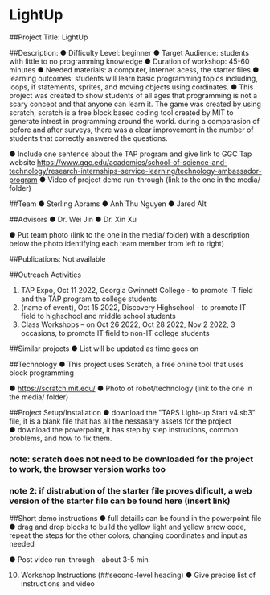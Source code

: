 # LightUp

##Project Title: LightUp

##Description:
●	Difficulty Level: beginner
●	Target Audience: students with little to no programming knowledge
●	Duration of workshop: 45-60 minutes
●	Needed materials: a computer, internet acess, the starter files
●	learning outcomes: students will learn basic programming topics including, loops, if statements, sprites, and moving objects using cordinates.
●	This project was created to show students of all ages that programming is not a scary concept and that anyone can learn it.  The game was created by using scratch, scratch is a free block based coding tool created by MIT to generate intrest in programming around the world.  during a comparasion of before and after surveys, there was a clear improvement in the number of students that correctly answered the questions.

●	Include one sentence about the TAP program and give link to GGC Tap website
https://www.ggc.edu/academics/school-of-science-and-technology/research-internships-service-learning/technology-ambassador-program
●	Video of project demo run-through (link to the one in the media/ folder)

##Team
●	Sterling Abrams
●	Anh Thu Nguyen
●	Jared Alt

##Advisors
●	Dr. Wei Jin
●	Dr. Xin Xu

●	Put team photo (link to the one in the media/ folder) with a description below the photo identifying each team member from left to right)

##Publications: 
Not available

##Outreach Activities 
1.	TAP Expo, Oct 11 2022, Georgia Gwinnett College - to promote IT field and the TAP program to college students
2.	(name of event), Oct 15 2022, Discovery Highschool -  to promote IT field to highschool and middle school students
3.	Class Workshops – on Oct 26 2022, Oct 28 2022, Nov 2 2022, 3 occasions, to promote IT field to non-IT college students

##Similar projects
●	List will be updated as time goes on

##Technology 
●	This project uses Scratch, a free online tool that uses block programming

●	https://scratch.mit.edu/
●	Photo of robot/technology (link to the one in the media/ folder)

##Project Setup/Installation
● download the "TAPS Light-up Start v4.sb3" file, it is a blank file that has all the nessasary assets for the project  
●	download the powerpoint, it has step by step instrucions, common problems, and how to fix them.
### note: scratch does not need to be downloaded for the project to work, the browser version works too
### note 2: if distrabution of the starter file proves dificult, a web version of the starter file can be found here (insert link)

##Short demo instructions
●	full detaills can be found in the powerpoint file
●	drag and drop blocks to build the yellow light and yellow arrow code, repeat the steps for the other colors, changing coordinates and input as needed

●	Post video run-through - about 3-5 min

10.	Workshop Instructions (##second-level heading)
●	Give precise list of instructions and video
